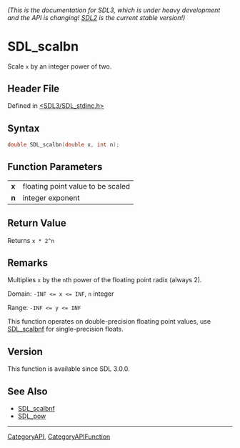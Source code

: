 ###### (This is the documentation for SDL3, which is under heavy development and the API is changing! [SDL2](https://wiki.libsdl.org/SDL2/) is the current stable version!)
# SDL_scalbn

Scale `x` by an integer power of two.

## Header File

Defined in [<SDL3/SDL_stdinc.h>](https://github.com/libsdl-org/SDL/blob/main/include/SDL3/SDL_stdinc.h)

## Syntax

```c
double SDL_scalbn(double x, int n);

```

## Function Parameters

|           |                                   |
| --------- | --------------------------------- |
| **x**     | floating point value to be scaled |
| **n**     | integer exponent                  |

## Return Value

Returns `x * 2^n`

## Remarks

Multiplies `x` by the `n`th power of the floating point radix (always 2).

Domain: `-INF <= x <= INF`, `n` integer

Range: `-INF <= y <= INF`

This function operates on double-precision floating point values, use
[SDL_scalbnf](SDL_scalbnf) for single-precision floats.

## Version

This function is available since SDL 3.0.0.

## See Also

- [SDL_scalbnf](SDL_scalbnf)
- [SDL_pow](SDL_pow)

----
[CategoryAPI](CategoryAPI), [CategoryAPIFunction](CategoryAPIFunction)

